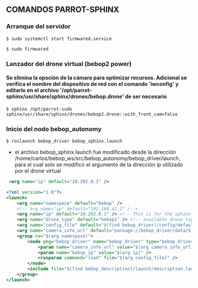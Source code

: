 ## COMANDOS PARROT-SPHINX

### Arranque del servidor


```console
$ sudo systemctl start firmwared.service

$ sudo firmwared
```

### Lanzador del drone virtual (bebop2 power)
#### Se elimína la opsción de la cámara para optimizar recursos. Adicional se verifica el nombre del dispositivo de red con el comando 'iwconfig' y editarlo en el archivo  '/opt/parrot-sphinx/usr/share/sphinx/drones/bebop.drone' de ser necesario

```console
$ sphinx /opt/parrot-sudo sphinx/usr/share/sphinx/drones/bebop2.drone::with_front_cam=false
```
### Inicio del nodo bebop_autonomy

```console
$ roslaunch bebop_driver bebop_sphinx.launch 
```
+ el archivo bebop_sphinx.launch fue modificado desde la dirección /home/carlos/bebop_ws/src/bebop_autonomy/bebop_driver/launch, para el cual solo se modificó el argumento de la dirección ip utilizado por el drone virtual

```xml
 <arg name="ip" default="10.202.0.1" /> 
```
```xml
<?xml version="1.0"?>
<launch>
    <arg name="namespace" default="bebop" />
    <!-- arg name="ip" default="192.168.42.1" /-->
    <arg name="ip" default="10.202.0.1" /> <!-- This is for the sphinx drone -->
    <arg name="drone_type" default="bebop1" /> <!-- available drone types: bebop1, bebop2 -->
    <arg name="config_file" default="$(find bebop_driver)/config/defaults.yaml" />
    <arg name="camera_info_url" default="package://bebop_driver/data/$(arg drone_type)_camera_calib.yaml" />
    <group ns="$(arg namespace)">
        <node pkg="bebop_driver" name="bebop_driver" type="bebop_driver_node" output="screen">
            <param name="camera_info_url" value="$(arg camera_info_url)" />
            <param name="bebop_ip" value="$(arg ip)" />
            <rosparam command="load" file="$(arg config_file)" />
        </node>
        <include file="$(find bebop_description)/launch/description.launch" />
    </group>
</launch>

```



